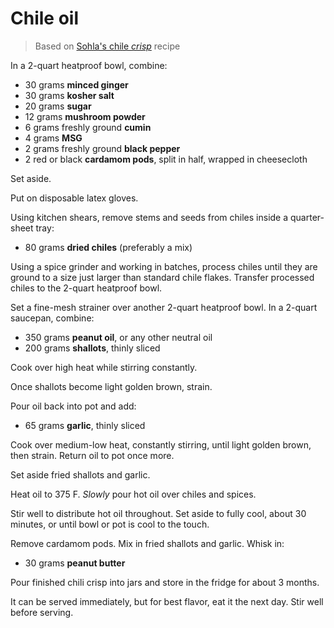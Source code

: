 # Chile oil

> Based on [Sohla's chile _crisp_](https://www.seriouseats.com/homemade-spicy-chili-crisp) recipe

In a 2-quart heatproof bowl, combine:

- 30 grams **minced ginger**
- 30 grams **kosher salt**
- 20 grams **sugar**
- 12 grams **mushroom powder**
- 6 grams freshly ground **cumin**
- 4 grams **MSG**
- 2 grams freshly ground **black pepper**
- 2 red or black **cardamom pods**, split in half, wrapped in cheesecloth

Set aside.

Put on disposable latex gloves.

Using kitchen shears, remove stems and seeds from chiles inside a quarter-sheet tray:

- 80 grams **dried chiles** (preferably a mix)

Using a spice grinder and working in batches, process chiles until they are
ground to a size just larger than standard chile flakes. Transfer processed
chiles to the 2-quart heatproof bowl.

Set a fine-mesh strainer over another 2-quart heatproof bowl. In a 2-quart saucepan,
combine:

- 350 grams **peanut oil**, or any other neutral oil
- 200 grams **shallots**, thinly sliced

Cook over high heat while stirring constantly.

Once shallots become light golden brown, strain.

Pour oil back into pot and add:

- 65 grams **garlic**, thinly sliced

Cook over medium-low heat, constantly stirring, until light golden brown, then
strain. Return oil to pot once more.

Set aside fried shallots and garlic.

Heat oil to 375 F. _Slowly_ pour hot oil over chiles and spices.

Stir well to distribute hot oil throughout. Set aside to fully cool, about 30
minutes, or until bowl or pot is cool to the touch.

Remove cardamom pods. Mix in fried shallots and garlic. Whisk in:

- 30 grams **peanut butter**

Pour finished chili crisp into jars and store in the fridge for about 3 months.

It can be served immediately, but for best flavor, eat it the next day. Stir
well before serving.
